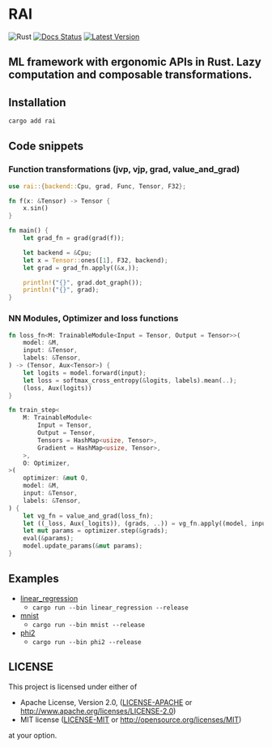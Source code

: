 # RAI

![Rust](https://github.com/cksac/rai/workflows/Rust/badge.svg)
[![Docs Status](https://docs.rs/rai/badge.svg)](https://docs.rs/rai)
[![Latest Version](https://img.shields.io/crates/v/rai.svg)](https://crates.io/crates/rai)

ML framework with ergonomic APIs in Rust. Lazy computation and composable transformations.
---

## Installation
```sh
cargo add rai
```

## Code snippets
### Function transformations (jvp, vjp, grad, value_and_grad)
```rust
use rai::{backend::Cpu, grad, Func, Tensor, F32};

fn f(x: &Tensor) -> Tensor {
    x.sin()
}

fn main() {
    let grad_fn = grad(grad(f));

    let backend = &Cpu;
    let x = Tensor::ones([1], F32, backend);
    let grad = grad_fn.apply((&x,));

    println!("{}", grad.dot_graph());
    println!("{}", grad);
}
```

### NN Modules, Optimizer and loss functions
```rust
fn loss_fn<M: TrainableModule<Input = Tensor, Output = Tensor>>(
    model: &M,
    input: &Tensor,
    labels: &Tensor,
) -> (Tensor, Aux<Tensor>) {
    let logits = model.forward(input);
    let loss = softmax_cross_entropy(&logits, labels).mean(..);
    (loss, Aux(logits))
}

fn train_step<
    M: TrainableModule<
        Input = Tensor,
        Output = Tensor,
        Tensors = HashMap<usize, Tensor>,
        Gradient = HashMap<usize, Tensor>,
    >,
    O: Optimizer,
>(
    optimizer: &mut O,
    model: &M,
    input: &Tensor,
    labels: &Tensor,
) {
    let vg_fn = value_and_grad(loss_fn);
    let ((_loss, Aux(_logits)), (grads, ..)) = vg_fn.apply((model, input, labels));
    let mut params = optimizer.step(&grads);
    eval(&params);
    model.update_params(&mut params);
}
```

## Examples
- [linear_regression](https://github.com/cksac/rai/blob/main/examples/linear_regression/src/main.rs)
    - `cargo run --bin linear_regression --release`
- [mnist](https://github.com/cksac/rai/blob/main/examples/mnist/src/main.rs)
    - `cargo run --bin mnist --release`
- [phi2](https://github.com/cksac/rai/blob/main/examples/phi2/src/main.rs)
    - `cargo run --bin phi2 --release`

## LICENSE
This project is licensed under either of

- Apache License, Version 2.0, ([LICENSE-APACHE](LICENSE-APACHE) or
  http://www.apache.org/licenses/LICENSE-2.0)
- MIT license ([LICENSE-MIT](LICENSE-MIT) or
  http://opensource.org/licenses/MIT)

at your option.
